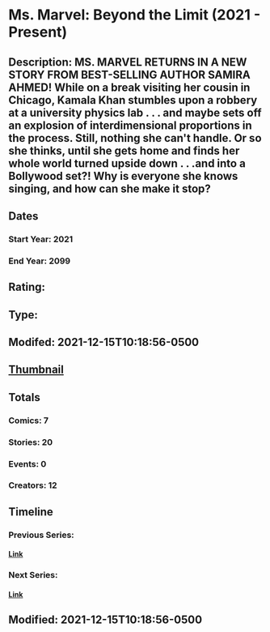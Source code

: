 # Ms. Marvel: Beyond the Limit (2021 - Present)
## Description: MS. MARVEL RETURNS IN A NEW STORY FROM BEST-SELLING AUTHOR SAMIRA AHMED! While on a break visiting her cousin in Chicago, Kamala Khan stumbles upon a robbery at a university physics lab . . . and maybe sets off an explosion of interdimensional proportions in the process. Still, nothing she can't handle. Or so she thinks, until she gets home and finds her whole world turned upside down . . .and into a Bollywood set?! Why is everyone she knows singing, and how can she make it stop? 
## Dates
### Start Year: 2021
### End Year: 2099
## Rating: 
## Type: 
## Modifed: 2021-12-15T10:18:56-0500
## [Thumbnail](http://i.annihil.us/u/prod/marvel/i/mg/8/c0/61ba0753a3cc8.jpg)
## Totals
### Comics: 7
### Stories: 20
### Events: 0
### Creators: 12
## Timeline
### Previous Series: 
#### [Link]()
### Next Series: 
#### [Link]()
## Modified: 2021-12-15T10:18:56-0500